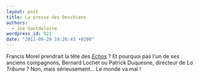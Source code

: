 ```yaml
---
layout: post
title: La presse des Deschiens
authors:
  - Joe Gantdelaine
wordpress_id: 921
date: "2011-09-29 19:26:43 +0200"
---
```


Francis Morel prendrait la tête des
[_Echos_](http://www.lemonde.fr/actualite-medias/article/2011/09/29/francis-morel-devrait-remplacer-nicolas-beytout-a-la-tete-des-echos_1580130_3236.html#ens_id=1244166)
? Et pourquoi pas l'un de ses anciens compagnons, Bernard Lochet ou Patrick
Duquesne, directeur de _La Tribune_ ? Non, mais sérieusement… Le monde va mal !
